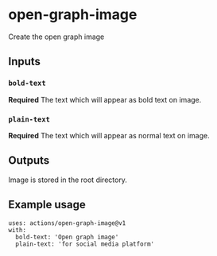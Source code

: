 # open-graph-image
Create the open graph image


## Inputs

### `bold-text`

**Required** The text which will appear as bold text on image.

### `plain-text`

**Required** The text which will appear as normal text on image.

## Outputs

Image is stored in the root directory.

## Example usage
```
uses: actions/open-graph-image@v1
with:
  bold-text: 'Open graph image'
  plain-text: 'for social media platform'
```
